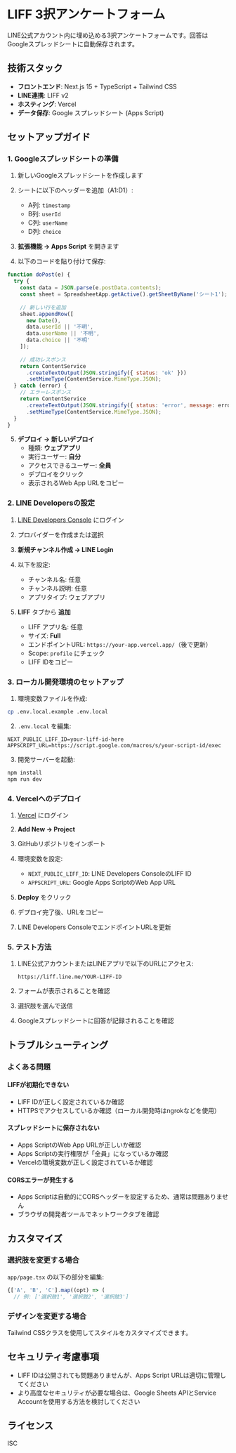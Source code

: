 # LIFF 3択アンケートフォーム

LINE公式アカウント内に埋め込める3択アンケートフォームです。回答はGoogleスプレッドシートに自動保存されます。

## 技術スタック

- **フロントエンド**: Next.js 15 + TypeScript + Tailwind CSS
- **LINE連携**: LIFF v2
- **ホスティング**: Vercel
- **データ保存**: Google スプレッドシート (Apps Script)

## セットアップガイド

### 1. Googleスプレッドシートの準備

1. 新しいGoogleスプレッドシートを作成します
2. シートに以下のヘッダーを追加（A1:D1）:
   - A列: `timestamp`
   - B列: `userId`
   - C列: `userName`
   - D列: `choice`

3. **拡張機能 → Apps Script** を開きます
4. 以下のコードを貼り付けて保存:

```javascript
function doPost(e) {
  try {
    const data = JSON.parse(e.postData.contents);
    const sheet = SpreadsheetApp.getActive().getSheetByName('シート1');
    
    // 新しい行を追加
    sheet.appendRow([
      new Date(),
      data.userId || '不明',
      data.userName || '不明',
      data.choice || '不明'
    ]);
    
    // 成功レスポンス
    return ContentService
      .createTextOutput(JSON.stringify({ status: 'ok' }))
      .setMimeType(ContentService.MimeType.JSON);
  } catch (error) {
    // エラーレスポンス
    return ContentService
      .createTextOutput(JSON.stringify({ status: 'error', message: error.toString() }))
      .setMimeType(ContentService.MimeType.JSON);
  }
}
```

5. **デプロイ → 新しいデプロイ**
   - 種類: **ウェブアプリ**
   - 実行ユーザー: **自分**
   - アクセスできるユーザー: **全員**
   - デプロイをクリック
   - 表示されるWeb App URLをコピー

### 2. LINE Developersの設定

1. [LINE Developers Console](https://developers.line.biz/console/) にログイン
2. プロバイダーを作成または選択
3. **新規チャンネル作成 → LINE Login**
4. 以下を設定:
   - チャンネル名: 任意
   - チャンネル説明: 任意
   - アプリタイプ: ウェブアプリ

5. **LIFF** タブから **追加**
   - LIFF アプリ名: 任意
   - サイズ: **Full**
   - エンドポイントURL: `https://your-app.vercel.app/`（後で更新）
   - Scope: `profile` にチェック
   - LIFF IDをコピー

### 3. ローカル開発環境のセットアップ

1. 環境変数ファイルを作成:
```bash
cp .env.local.example .env.local
```

2. `.env.local` を編集:
```
NEXT_PUBLIC_LIFF_ID=your-liff-id-here
APPSCRIPT_URL=https://script.google.com/macros/s/your-script-id/exec
```

3. 開発サーバーを起動:
```bash
npm install
npm run dev
```

### 4. Vercelへのデプロイ

1. [Vercel](https://vercel.com) にログイン
2. **Add New → Project**
3. GitHubリポジトリをインポート
4. 環境変数を設定:
   - `NEXT_PUBLIC_LIFF_ID`: LINE Developers ConsoleのLIFF ID
   - `APPSCRIPT_URL`: Google Apps ScriptのWeb App URL

5. **Deploy** をクリック
6. デプロイ完了後、URLをコピー
7. LINE Developers ConsoleでエンドポイントURLを更新

### 5. テスト方法

1. LINE公式アカウントまたはLINEアプリで以下のURLにアクセス:
   ```
   https://liff.line.me/YOUR-LIFF-ID
   ```

2. フォームが表示されることを確認
3. 選択肢を選んで送信
4. Googleスプレッドシートに回答が記録されることを確認

## トラブルシューティング

### よくある問題

#### LIFFが初期化できない
- LIFF IDが正しく設定されているか確認
- HTTPSでアクセスしているか確認（ローカル開発時はngrokなどを使用）

#### スプレッドシートに保存されない
- Apps ScriptのWeb App URLが正しいか確認
- Apps Scriptの実行権限が「全員」になっているか確認
- Vercelの環境変数が正しく設定されているか確認

#### CORSエラーが発生する
- Apps Scriptは自動的にCORSヘッダーを設定するため、通常は問題ありません
- ブラウザの開発者ツールでネットワークタブを確認

## カスタマイズ

### 選択肢を変更する場合

`app/page.tsx` の以下の部分を編集:
```typescript
{['A', 'B', 'C'].map((opt) => (
  // 例: ['選択肢1', '選択肢2', '選択肢3']
```

### デザインを変更する場合

Tailwind CSSクラスを使用してスタイルをカスタマイズできます。

## セキュリティ考慮事項

- LIFF IDは公開されても問題ありませんが、Apps Script URLは適切に管理してください
- より高度なセキュリティが必要な場合は、Google Sheets APIとService Accountを使用する方法を検討してください

## ライセンス

ISC